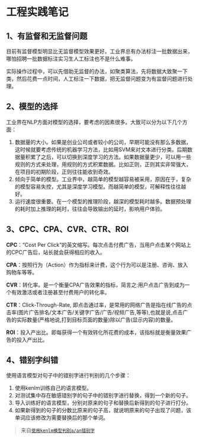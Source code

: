 # 工程实践笔记

## 1、有监督和无监督问题

目前有监督模型明显比无监督模型效果更好。工业界总有办法标注一批数据出来，哪怕招聘一批数据标注实习生人工标注也不是什么难事。

实际操作过程中，可以先借助无监督的办法，如聚类算法，先将数据大致聚一下类，然后花费一点时间，人工标注一下数据，把无监督问题变为有监督问题进行处理。

## 2、模型的选择

工业界在NLP方面对模型的选择，要考虑的因素很多。大致可以分为以下几个方面：

1. 数据量的大小。如果是创业公司或者较小的公司，早期可能没有那么多数据，这时候就要考虑传统的机器学习方法，比如用SVM来对文本进行分类。后期数据量积累了之后，可以切换到深度学习的方法。如果数据量更少，可以用一些规则的方式来处理，用规则的方式积累数据。比如正则，正则其实非常强大，在项目的初期阶段，正则往往能收到奇效。
2. 倾向于简单的模型。工业界中，越简单的模型越容易被采用，原因在于，复杂的模型容易失控，尤其是深度学习模型。而越简单的模型，可解释性往往越好。
3. 运行速度很重要。在一个模型的推理阶段，越深的模型耗时越多。数据预处理的耗时加上推理的耗时，往往会导致输出的延时，影响用户体验。

## 3、CPC、CPA、CVR、CTR、ROI

**CPC**：“Cost Per Click”的英文缩写。每次点击付费广告，当用户点击某个网站上的CPC广告后，站长就会获得相应的收入。

**CPA**：按照行为（Action）作为指标来计费，这个行为可以是注册、咨询、放入购物车等等。

**CVR**：转化率。是一个衡量CPA广告效果的指标，简言之:用户点击广告到成为一个有效激活或者注册甚至付费用户的转化率。

**CTR**：Click-Through-Rate, 即点击通过率，是常用的网络广告是指在线广告的点击率(图片广告排名/文本广告/关键字广告/广告/视频广告,等等),也就是说,点击广告的实际数量(严格地说,打到目标页面的数量)除以广告(显示内容)的数量。

**ROI**：投入产出比。即每获得一个有效转化所花费的成本，该指标就是衡量效果广告的投入产出比。

## 4、错别字纠错

使用语言模型对句子中的错别字进行判别的几个步骤：

1. 使用kenlm训练自己的语言模型。
2. 对测试集中存在敏感错别字的句子中的错别字进行替换，得到一个新的句子。
3. 导入训练好的语言模型，分别对原来的句子和替换后新得到的句子进行打分。
4. 如果新得到的句子的分数比原来的句子高，就说明原来的句子出现了问题，该单词应该修改为需要替换后的那个单词。

> 来自[`使用kenlm模型判别a/an错别字`](https://zhuanlan.zhihu.com/p/39722203)
